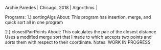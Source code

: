 Archie Paredes | 
Chicago, 2018 | 
Algorithms | 

Programs:
1.) sortingAlgs
	About: This program has insertion, merge, and quick sort all in one program

2.) closestPairPoints
	About: This calculates the pair of the closest distance
	Uses a modified merge sort that I made to which accepts two points and sorts them with respect to their coordinate.
	Notes: WORK IN PROGRESS
